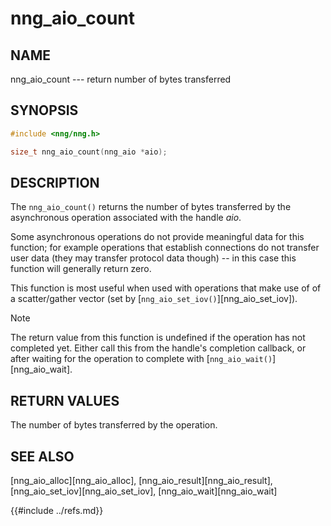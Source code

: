# nng_aio_count

## NAME

nng_aio_count --- return number of bytes transferred

## SYNOPSIS

```c
#include <nng/nng.h>

size_t nng_aio_count(nng_aio *aio);
```

## DESCRIPTION

The `nng_aio_count()` returns the number of bytes transferred by the
asynchronous operation associated with the handle _aio_.

Some asynchronous operations do not provide meaningful data for this
function; for example operations that establish connections do not
transfer user data (they may transfer protocol data though) -- in this case
this function will generally return zero.

This function is most useful when used with operations that make use of
of a scatter/gather vector (set by [`nng_aio_set_iov()`][nng_aio_set_iov]).

> [!NOTE]
> The return value from this function is undefined if the operation
> has not completed yet.
> Either call this from the handle's completion callback,
> or after waiting for the operation to complete with
> [`nng_aio_wait()`][nng_aio_wait].

## RETURN VALUES

The number of bytes transferred by the operation.

## SEE ALSO

[nng_aio_alloc][nng_aio_alloc],
[nng_aio_result][nng_aio_result],
[nng_aio_set_iov][nng_aio_set_iov],
[nng_aio_wait][nng_aio_wait]

{{#include ../refs.md}}
